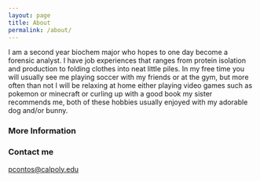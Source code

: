 ```yaml
---
layout: page
title: About
permalink: /about/
---
```


I am a second year biochem major who hopes to one day become a forensic analyst. I have job experiences that ranges from protein isolation and production to folding clothes into neat little piles. In my free time you will usually see me playing soccer with my friends or at the gym, but more often than not I will be relaxing at home either playing video games such as pokemon or minecraft or curling up with a good book my sister recommends me, both of these hobbies usually enjoyed with my adorable dog and/or bunny. 

### More Information



### Contact me

[pcontos@calpoly.edu](mailto:pcontos@calpoly.edu)
